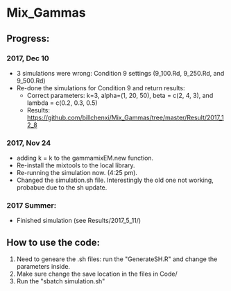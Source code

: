 # Mix_Gammas
## Progress:
### 2017, Dec 10
* 3 simulations were wrong: Condition 9 settings (9_100.Rd, 9_250.Rd, and 9_500.Rd) 
* Re-done the simulations for Condition 9 and return results:
   - Correct parameters: k=3, alpha=(1, 20, 50), beta = c(2, 4, 3), and lambda = c(0.2, 0.3, 0.5)
   - Results: https://github.com/billchenxi/Mix_Gammas/tree/master/Result/2017_12_8

### 2017, Nov 24
* adding k = k to the gammamixEM.new function.
* Re-install the mixtools to the local library. 
* Re-running the simulation now. (4:25 pm).
* Changed the simulation.sh file. Interestingly the old one not working, probabue due to the sh update.

### 2017 Summer: 
* Finished simulation (see Results/2017_5_11/)


## How to use the code:

1. Need to geneare the .sh files: run the "GenerateSH.R" and change the parameters inside.
2. Make sure change the save location in the files in Code/
3. Run the "sbatch simulation.sh"
